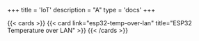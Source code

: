 +++
title = 'IoT'
description = "A"
type = 'docs'
+++


{{< cards >}}
    {{< card link="esp32-temp-over-lan" title="ESP32 Temperature over LAN" >}}
{{< /cards >}}
